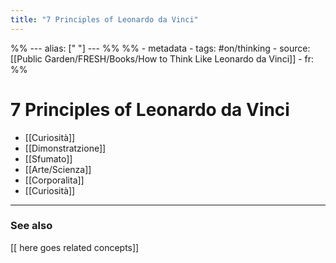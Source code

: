 ```yaml
---
title: "7 Principles of Leonardo da Vinci"
---
```

%% ---
alias: [" "]
--- %%
%% - metadata
	- tags: #on/thinking 
	- source: [[Public Garden/FRESH/Books/How to Think Like Leonardo da Vinci]]
	- fr: 
%%


# 7 Principles of Leonardo da Vinci

- [[Curiosità]]
- [[Dimonstratzione]]
- [[Sfumato]]
- [[Arte/Scienza]]
- [[Corporalita]]
- [[Curiosità]]

-------------
### See also
[[ here goes related concepts]]

